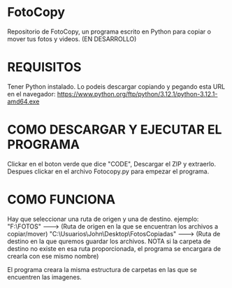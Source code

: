 # FotoCopy
Repositorio de FotoCopy, un programa escrito en Python para copiar o mover tus fotos y videos. (EN DESARROLLO)

# REQUISITOS

Tener Python instalado. Lo podeis descargar copiando y pegando esta URL en el navegador: https://www.python.org/ftp/python/3.12.1/python-3.12.1-amd64.exe

# COMO DESCARGAR Y EJECUTAR EL PROGRAMA

Clickar en el boton verde que dice "CODE", Descargar el ZIP y extraerlo. Despues clickar en el archivo Fotocopy.py para empezar el programa.

# COMO FUNCIONA

Hay que seleccionar una ruta de origen y una de destino. ejemplo: 
"F:\FOTOS" ---> (Ruta de origen en la que se encuentran los archivos a copiar/mover) 
"C:\Usuarios\John\Desktop\FotosCopiadas" ---> (Ruta  de destino en la que quremos guardar los archivos. NOTA si la carpeta de destino no existe en esa ruta proporcionada, el programa se encargara de crearla con ese mismo nombre)

El programa creara la misma estructura de carpetas en las que se encuentren las imagenes.

